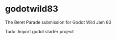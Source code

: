 # godotwild83

The Beret Parade submission for Godot Wild Jam 83

Todo: Import godot starter project
